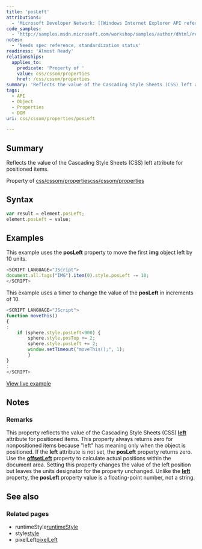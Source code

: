 ```yaml
---
title: 'posLeft'
attributions:
  - 'Microsoft Developer Network: [[Windows Internet Explorer API reference](http://msdn.microsoft.com/en-us/library/ie/hh828809%28v=vs.85%29.aspx) Article]'
code_samples:
  - 'http://samples.msdn.microsoft.com/workshop/samples/author/dhtml/refs/pixelWidth.htm'
notes:
  - 'Needs spec reference, standardization status'
readiness: 'Almost Ready'
relationships:
  applies_to:
    predicate: 'Property of '
    value: css/cssom/properties
    href: /css/cssom/properties
summary: 'Reflects the value of the Cascading Style Sheets (CSS) left attribute for positioned items.'
tags:
  - API
  - Object
  - Properties
  - DOM
uri: css/cssom/properties/posLeft

---
```

## Summary

Reflects the value of the Cascading Style Sheets (CSS) left attribute for positioned items.

Property of [css/cssom/properties](/css/cssom/properties)[css/cssom/properties](/css/cssom/properties)

## Syntax

``` js
var result = element.posLeft;
element.posLeft = value;
```

## Examples

This example uses the **posLeft** property to move the first **img** object left by 10 units.

``` js
<SCRIPT LANGUAGE="JScript">
document.all.tags("IMG").item(0).style.posLeft -= 10;
</SCRIPT>
```

This example uses a timer to change the value of the **posLeft** in increments of 10.

``` js
<SCRIPT LANGUAGE="JScript">
function moveThis()
{
:
    if (sphere.style.posLeft<900) {
        sphere.style.posTop += 2;
        sphere.style.posLeft += 2;
        window.setTimeout("moveThis();", 1);
        }
}
:
</SCRIPT>
```

[View live example](http://samples.msdn.microsoft.com/workshop/samples/author/dhtml/refs/pixelWidth.htm)

## Notes

### Remarks

This property reflects the value of the Cascading Style Sheets (CSS) [**left**](/css/properties/left) attribute for positioned items. This property always returns zero for nonpositioned items because "left" has meaning only when the object is positioned. If the **left** attribute is not set, the **posLeft** property returns zero. Use the [**offsetLeft**](/dom/HTMLElement/offsetLeft) property to calculate actual positions within the document area. Setting this property changes the value of the left position but leaves the units designator for the property unchanged. Unlike the [**left**](/css/properties/left) property, the **posLeft** property value is a floating-point number, not a string.

## See also

### Related pages

-   runtimeStyle[runtimeStyle](/css/cssom/runtimeStyle)
-   style[style](/css/cssom/style)
-   pixelLeft[pixelLeft](/css/cssom/properties/pixelLeft)
